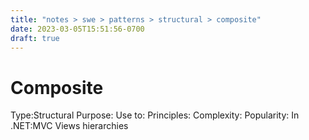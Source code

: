 ```yaml
---
title: "notes > swe > patterns > structural > composite"
date: 2023-03-05T15:51:56-0700
draft: true
---
```

# Composite
Type:Structural
Purpose:
Use to:
Principles:
Complexity:
Popularity:
In .NET:MVC Views hierarchies